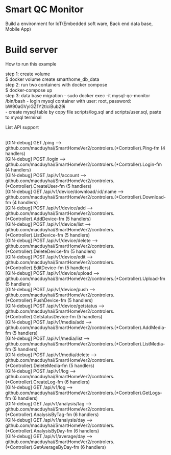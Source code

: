 # Smart QC Monitor

Build a environment for IoT(Embedded soft ware, Back end data base, Mobile App)

<h1>Build server</h1>
<p>How to run this example</p>

<p>step 1: create volume<br>
    $ docker volume create smarthome_db_data<br>
step 2: run two containers with docker compose<br>
    $ docker-compose up<br>
step 3: data base migration
    - sudo docker exec -it mysql-qc-monitor /bin/bash
    - login mysql container with user: root, password: bW90aGVyIGZ1Y2tlciBub29i<br>
    - create mysql table by copy file scripts/log.sql and scripts/user.sql, paste to mysql terminal<br>
</p>
<p>List API support </p><br>
[GIN-debug] GET    /ping                     --> github.com/macduyhai/SmartHomeVer2/controlers.(*Controller).Ping-fm (4 handlers) <br>
[GIN-debug] POST   /login                    --> github.com/macduyhai/SmartHomeVer2/controlers.(*Controller).Login-fm (4 handlers)<br>
[GIN-debug] POST   /api/v1/account           --> github.com/macduyhai/SmartHomeVer2/controlers.(*Controller).CreateUser-fm (5 handlers)<br>
[GIN-debug] GET    /api/v1/device/download/:id/:name --> github.com/macduyhai/SmartHomeVer2/controlers.(*Controller).Download-fm (4 handlers)<br>
[GIN-debug] POST   /api/v1/device/add        --> github.com/macduyhai/SmartHomeVer2/controlers.(*Controller).AddDevice-fm (5 handlers)<br>
[GIN-debug] POST   /api/v1/device/list       --> github.com/macduyhai/SmartHomeVer2/controlers.(*Controller).ListDevice-fm (5 handlers)<br>
[GIN-debug] POST   /api/v1/device/delete     --> github.com/macduyhai/SmartHomeVer2/controlers.(*Controller).DeleteDevice-fm (5 handlers)<br>
[GIN-debug] POST   /api/v1/device/edit       --> github.com/macduyhai/SmartHomeVer2/controlers.(*Controller).EditDevice-fm (5 handlers)<br>
[GIN-debug] POST   /api/v1/device/upload     --> github.com/macduyhai/SmartHomeVer2/controlers.(*Controller).Upload-fm (5 handlers)<br>
[GIN-debug] POST   /api/v1/device/push       --> github.com/macduyhai/SmartHomeVer2/controlers.(*Controller).PushDevice-fm (5 handlers)<br>
[GIN-debug] POST   /api/v1/device/getstatus  --> github.com/macduyhai/SmartHomeVer2/controlers.(*Controller).GetstatusDevice-fm (5 handlers)<br>
[GIN-debug] POST   /api/v1/media/add         --> github.com/macduyhai/SmartHomeVer2/controlers.(*Controller).AddMedia-fm (5 handlers)<br>
[GIN-debug] POST   /api/v1/media/list        --> github.com/macduyhai/SmartHomeVer2/controlers.(*Controller).ListMedia-fm (5 handlers)<br>
[GIN-debug] POST   /api/v1/media/delete      --> github.com/macduyhai/SmartHomeVer2/controlers.(*Controller).DeleteMedia-fm (5 handlers)<br>
[GIN-debug] POST   /api/v1/log               --> github.com/macduyhai/SmartHomeVer2/controlers.(*Controller).CreateLog-fm (6 handlers)<br>
[GIN-debug] GET    /api/v1/log               --> github.com/macduyhai/SmartHomeVer2/controlers.(*Controller).GetLogs-fm (6 handlers)<br>
[GIN-debug] GET    /api/v1/analysis/tag      --> github.com/macduyhai/SmartHomeVer2/controlers.(*Controller).AnalysisByTag-fm (6 handlers)<br>
[GIN-debug] GET    /api/v1/analysis/day      --> github.com/macduyhai/SmartHomeVer2/controlers.(*Controller).AnalysisByDay-fm (6 handlers)<br>
[GIN-debug] GET    /api/v1/average/day       --> github.com/macduyhai/SmartHomeVer2/controlers.(*Controller).GetAverageByDay-fm (6 handlers)<br>
